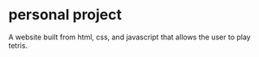 # personal project

A website built from html, css, and javascript that allows the user to play tetris.
